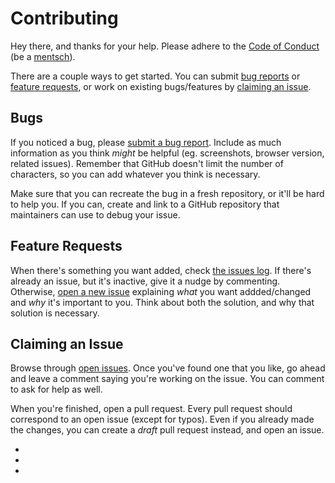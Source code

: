 # Contributing
Hey there, and thanks for your help. Please adhere to the [Code of Conduct][CoC] (be a [mentsch](https://www.merriam-webster.com/dictionary/mensch)).

There are a couple ways to get started. You can submit [bug reports](#bugs) or [feature requests](#feature-requests), or work on existing bugs/features by [claiming an issue](#claiming-an-issue).

## Bugs
If you noticed a bug, please [submit a bug report][new_issue]. Include as much information as you think _might_ be helpful (eg. screenshots, browser version, related issues). Remember that GitHub doesn't limit the number of characters, so you can add whatever you think is necessary.

Make sure that you can recreate the bug in a fresh repository, or it'll be hard to help you. If you can, create and link to a GitHub repository that maintainers can use to debug your issue.

## Feature Requests
When there's something you want added, check [the issues log][issue_log]. If there's already an issue, but it's inactive, give it a nudge by commenting. Otherwise, [open a new issue][new_issue] explaining _what_ you want addded/changed and _why_ it's important to you. Think about both the solution, and why that solution is necessary.

## Claiming an Issue
Browse through [open issues][issue_log]. Once you've found one that you like, go ahead and leave a comment saying you're working on the issue. You can comment to ask for help as well.

When you're finished, open a pull request. Every pull request should correspond to an open issue (except for typos). Even if you already made the changes, you can create a _draft_ pull request instead, and open an issue.

* [issue_log]: ./issues
* [new_issue]: ./issues/new/choose
* [CoC]: https://github.com/binyamin/.github/blob/master/.github/CODE_OF_CONDUCT.md
